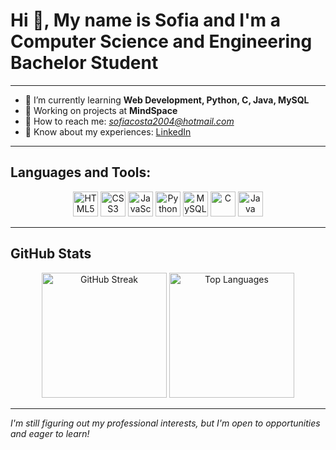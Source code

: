 # Hi 👋, My name is Sofia and I'm a Computer Science and Engineering Bachelor Student

---

- 🌱 I’m currently learning **Web Development, Python, C, Java, MySQL**
- 💼 Working on projects at **MindSpace**
- 📧 How to reach me: *sofiacosta2004@hotmail.com*
- 💼 Know about my experiences: [LinkedIn](https://www.linkedin.com/in/-sofiaalbu-/)

---

## Languages and Tools:
<p align="center">
  <img src="https://cdn.jsdelivr.net/gh/devicons/devicon/icons/html5/html5-original.svg" height="40" alt="HTML5" />
  <img src="https://cdn.jsdelivr.net/gh/devicons/devicon/icons/css3/css3-original.svg" height="40" alt="CSS3" />
  <img src="https://cdn.jsdelivr.net/gh/devicons/devicon/icons/javascript/javascript-original.svg" height="40" alt="JavaScript" />
  <img src="https://cdn.jsdelivr.net/gh/devicons/devicon/icons/python/python-original.svg" height="40" alt="Python" />
  <img src="https://cdn.jsdelivr.net/gh/devicons/devicon/icons/mysql/mysql-original.svg" height="40" alt="MySQL" />
  <img src="https://cdn.jsdelivr.net/gh/devicons/devicon/icons/c/c-original.svg" height="40" alt="C" />
  <img src="https://cdn.jsdelivr.net/gh/devicons/devicon/icons/java/java-original.svg" height="40" alt="Java" />
</p>

---

## GitHub Stats

<p align="center">
  <img style="height:200px" src="https://github-readme-streak-stats.herokuapp.com/?user=SofiaAlCosta&theme=dark" alt="GitHub Streak" />
  <img style="height:200px" src="https://github-readme-stats.vercel.app/api/top-langs/?username=SofiaAlCosta&layout=compact&theme=dark" alt="Top Languages" />
</p>


---

*I'm still figuring out my professional interests, but I'm open to opportunities and eager to learn!*
